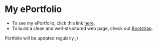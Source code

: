# My ePortfolio
- To see my ePortfolio, click this link [here](https://nchand.github.io/eportfolio/).
- To build a clean and well-structured web page, check out [Bootstrap](https://getbootstrap.com/).



Portfolio will be updated regularly ;) 
